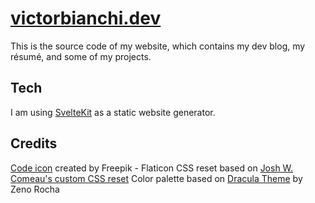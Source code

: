 # [victorbianchi.dev](https://victorbianchi.dev)

This is the source code of my website, which contains my dev blog, my résumé, and some of my projects.

## Tech

I am using [SvelteKit](https://kit.svelte.dev/) as a static website generator.

## Credits

[Code icon](https://www.flaticon.com/free-icons/code) created by Freepik - Flaticon
CSS reset based on [Josh W. Comeau's custom CSS reset](https://www.joshwcomeau.com/css/custom-css-reset/)
Color palette based on [Dracula Theme](https://draculatheme.com/) by Zeno Rocha
